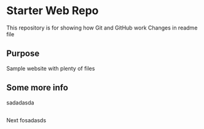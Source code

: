 # Starter Web Repo

This repository is for showing how Git and GitHub work
Changes in readme file 

## Purpose
Sample website with plenty of files


## Some more info
sadadasda

##
Next fosadasds